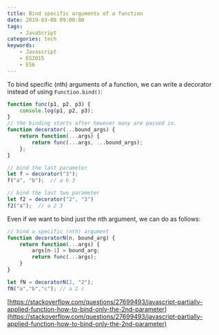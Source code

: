 ```yaml
---
title: Bind specific arguments of a function
date: 2019-03-08 09:00:00
tags:
    - JavaScript
categories: tech
keywords:
    - Javascript
    - ES2015
    - ES6
---
```


To bind specific (nth) arguments of a function, we can write a decorator instead of using `Function.bind()`:

```js
function func(p1, p2, p3) {
    console.log(p1, p2, p3);
}
// the binding starts after however many are passed in.
function decorator(...bound_args) {
    return function(...args) {
        return func(...args, ...bound_args);
    };
}

// bind the last parameter
let f = decorator("3");
f("a", "b");  // a b 3

// bind the last two parameter
let f2 = decorator("2", "3")
f2("a");  // a 2 3
```

Even if we want to bind just the nth argument, we can do as follows:

```js
// bind a specific (nth) argument
function decoratorN(n, bound_arg) {
    return function(...args) {
        args[n-1] = bound_arg;
        return func(...args);
    }
}

let fN = decoratorN(2, "2");
fN("a","b","c"); // a 2 c
```

[https://stackoverflow.com/questions/27699493/javascript-partially-applied-function-how-to-bind-only-the-2nd-parameter](https://stackoverflow.com/questions/27699493/javascript-partially-applied-function-how-to-bind-only-the-2nd-parameter)
<!--stackedit_data:
eyJoaXN0b3J5IjpbLTc4NDIzMDE0OSwtMTMyOTI0MDE1MF19
-->